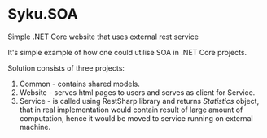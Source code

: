# Syku.SOA
Simple .NET Core website that uses external rest service

It's simple example of how one could utilise SOA in .NET Core projects. 

Solution consists of three projects:
1) Common - contains shared models.
2) Website - serves html pages to users and serves as client for Service.
3) Service - is called using RestSharp library and returns <i>Statistics</i> object, that in real implementation would contain result of large amount of computation, hence it would be moved to service running on external machine.
